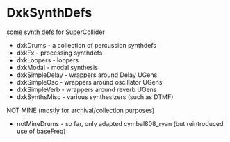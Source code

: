 # DxkSynthDefs
some synth defs for SuperCollider

- dxkDrums - a collection of percussion synthdefs
- dxkFx - processing synthdefs
- dxkLoopers - loopers
- dxkModal - modal synthesis
- dxkSimpleDelay - wrappers around Delay UGens
- dxkSimpleOsc - wrappers around oscillator UGens
- dxkSimpleVerb - wrappers around reverb UGens
- dxkSynthsMisc - various synthesizers (such as DTMF)

NOT MINE (mostly for archival/collection purposes)

- notMineDrums - so far, only adapted cymbal808_ryan (but reintroduced use of baseFreq)
